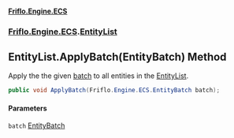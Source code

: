 #### [Friflo.Engine.ECS](index.md#'index')
### [Friflo.Engine.ECS](Friflo.Engine.ECS.md#'Friflo.Engine.ECS').[EntityList](EntityList.md#'Friflo.Engine.ECS.EntityList')

## EntityList.ApplyBatch(EntityBatch) Method

Apply the the given [batch](EntityList.ApplyBatch(EntityBatch).md#Friflo.Engine.ECS.EntityList.ApplyBatch(Friflo.Engine.ECS.EntityBatch).batch#'Friflo.Engine.ECS.EntityList.ApplyBatch(Friflo.Engine.ECS.EntityBatch).batch') to all entities in the [EntityList](EntityList.md#'Friflo.Engine.ECS.EntityList').

```csharp
public void ApplyBatch(Friflo.Engine.ECS.EntityBatch batch);
```
#### Parameters

<a name='Friflo.Engine.ECS.EntityList.ApplyBatch(Friflo.Engine.ECS.EntityBatch).batch'></a>

`batch` [EntityBatch](EntityBatch.md#'Friflo.Engine.ECS.EntityBatch')
